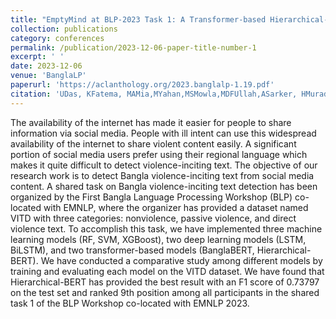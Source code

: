 ```yaml
---
title: "EmptyMind at BLP-2023 Task 1: A Transformer-based Hierarchical-BERT Model for Bangla Violence-Inciting Text Detection"
collection: publications
category: conferences
permalink: /publication/2023-12-06-paper-title-number-1
excerpt: ' '
date: 2023-12-06
venue: 'BanglaLP'
paperurl: 'https://aclanthology.org/2023.banglalp-1.19.pdf'
citation: 'UDas, KFatema, MAMia,MYahan,MSMowla,MDFUllah,ASarker, HMurad &quot;EmptyMind at BLP-2023 Task 1: A Transformer-based Hierarchical-BERT Model for Bangla Violence-Inciting Text Detection &quot; <i>Association for Computational Linguistics</i>'
---
```


The availability of the internet has made it easier for people to share information via social media. People with ill intent can use this widespread availability of the internet to share violent content easily. A significant portion of social media users prefer using their regional language which makes it quite difficult to detect violence-inciting text. The objective of our research work is to detect Bangla violence-inciting text from social media content. A shared task on Bangla violence-inciting text detection has been organized by the First Bangla Language Processing Workshop (BLP) co-located with EMNLP, where the organizer has provided a dataset named VITD with three categories: nonviolence, passive violence, and direct violence text. To accomplish this task, we have implemented three machine learning models (RF, SVM, XGBoost), two deep learning models (LSTM, BiLSTM), and two transformer-based models (BanglaBERT, Hierarchical-BERT). We have conducted a comparative study among different models by training and evaluating each model on the VITD dataset. We have found that Hierarchical-BERT has provided the best result with an F1 score of 0.73797 on the test set and ranked 9th position among all participants in the shared task 1 of the BLP Workshop co-located with EMNLP 2023.
